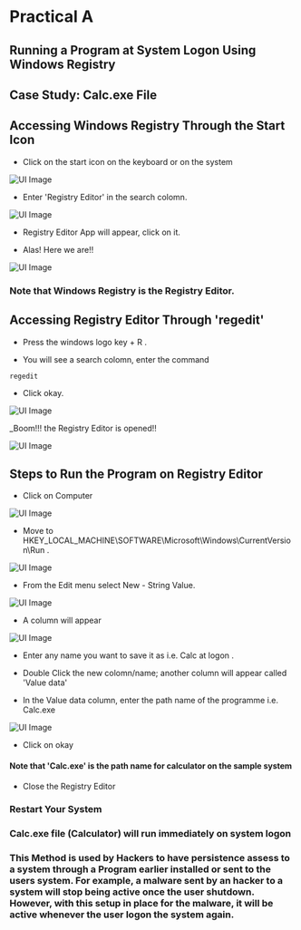 # Practical A

## Running a Program at System Logon Using Windows Registry

## Case Study: Calc.exe File 

## Accessing Windows Registry Through the Start Icon

- Click on the start icon on the keyboard or on the system

![UI Image](https://github.com/FacelessHacker/Rahmah/blob/main/Screenshot%20(10).png)


- Enter 'Registry Editor' in the search colomn.

![UI Image](https://github.com/FacelessHacker/Rahmah/blob/main/Screenshot%20(11).png)

- Registry Editor App will appear, click on it.

- Alas! Here we are!!

![UI Image](https://github.com/FacelessHacker/Rahmah/blob/main/Screenshot%20(12).png)

### Note that Windows Registry is the Registry Editor.




## Accessing Registry Editor Through 'regedit'

- Press the windows logo key + R .

- You will see a search colomn, enter the command 
```
regedit

```
- Click okay.


![UI Image](https://github.com/FacelessHacker/Rahmah/blob/main/Image%201.png)

_Boom!!! the Registry Editor is opened!!

![UI Image](https://github.com/FacelessHacker/Rahmah/blob/main/Image2.png)


## Steps to Run the Program on Registry Editor

- Click on Computer

![UI Image](https://github.com/FacelessHacker/Rahmah/blob/main/Screenshot%20(13).png)

- Move to HKEY_LOCAL_MACHINE\SOFTWARE\Microsoft\Windows\CurrentVersion\Run .

![UI Image](https://github.com/FacelessHacker/Rahmah/blob/main/Screenshot%20(16).png)

- From the Edit menu select New - String Value.

![UI Image](https://github.com/FacelessHacker/Rahmah/blob/main/Screenshot%20(17).png)

- A column will appear 

![UI Image](https://github.com/FacelessHacker/Rahmah/blob/main/Screenshot%20(18).png)

- Enter any name you want to save it as i.e. Calc at logon .

- Double Click the new colomn/name; another column will appear called 'Value data'

- In the Value data column, enter the path name of the programme i.e. Calc.exe

![UI Image](https://github.com/FacelessHacker/Rahmah/blob/main/Screenshot%20(19).png)

- Click on okay

#### Note that 'Calc.exe' is the path name for calculator on the sample system

- Close the Registry Editor

### Restart Your System

### Calc.exe file (Calculator) will run immediately on system logon




### This Method is used by Hackers to have persistence assess to a system through a Program earlier installed or sent to the users system. For example, a malware sent by an hacker to a system will stop being active once the user shutdown. However, with this setup in place for the malware, it will be active whenever the user logon the system again.

